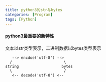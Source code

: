 ```yaml
---
title: python3的str与bytes 
categories: [Program]
tags: [Python]
---
```


#### python3最重要的新特性

文本以str类型表示，二进制数据以bytes类型表示


       --> encdoe('utf-8') --> 
      /                       \
    string                   bytes
      \                       /
       <-- decode('utf-8') <--

